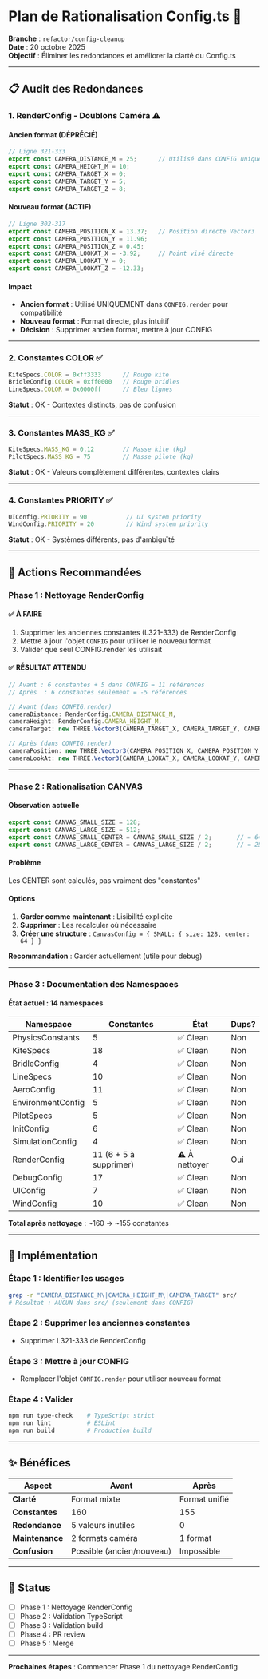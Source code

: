 # Plan de Rationalisation Config.ts 🔄

**Branche** : `refactor/config-cleanup`  
**Date** : 20 octobre 2025  
**Objectif** : Éliminer les redondances et améliorer la clarté du Config.ts

---

## 📋 Audit des Redondances

### 1. **RenderConfig - Doublons Caméra** ⚠️

#### Ancien format (DÉPRÉCIÉ)
```typescript
// Ligne 321-333
export const CAMERA_DISTANCE_M = 25;      // Utilisé dans CONFIG uniquement
export const CAMERA_HEIGHT_M = 10;
export const CAMERA_TARGET_X = 0;
export const CAMERA_TARGET_Y = 5;
export const CAMERA_TARGET_Z = 8;
```

#### Nouveau format (ACTIF)
```typescript
// Ligne 302-317
export const CAMERA_POSITION_X = 13.37;   // Position directe Vector3
export const CAMERA_POSITION_Y = 11.96;
export const CAMERA_POSITION_Z = 0.45;
export const CAMERA_LOOKAT_X = -3.92;     // Point visé directe
export const CAMERA_LOOKAT_Y = 0;
export const CAMERA_LOOKAT_Z = -12.33;
```

#### Impact
- **Ancien format** : Utilisé UNIQUEMENT dans `CONFIG.render` pour compatibilité
- **Nouveau format** : Format directe, plus intuitif
- **Décision** : Supprimer ancien format, mettre à jour CONFIG

---

### 2. **Constantes COLOR** ✅

```typescript
KiteSpecs.COLOR = 0xff3333      // Rouge kite
BridleConfig.COLOR = 0xff0000   // Rouge bridles
LineSpecs.COLOR = 0x0000ff      // Bleu lignes
```

**Statut** : OK - Contextes distincts, pas de confusion

---

### 3. **Constantes MASS_KG** ✅

```typescript
KiteSpecs.MASS_KG = 0.12        // Masse kite (kg)
PilotSpecs.MASS_KG = 75         // Masse pilote (kg)
```

**Statut** : OK - Valeurs complètement différentes, contextes clairs

---

### 4. **Constantes PRIORITY** ✅

```typescript
UIConfig.PRIORITY = 90           // UI system priority
WindConfig.PRIORITY = 20         // Wind system priority
```

**Statut** : OK - Systèmes différents, pas d'ambiguïté

---

## 🎯 Actions Recommandées

### Phase 1 : Nettoyage RenderConfig

#### ✅ À FAIRE
1. Supprimer les anciennes constantes (L321-333) de RenderConfig
2. Mettre à jour l'objet `CONFIG` pour utiliser le nouveau format
3. Valider que seul CONFIG.render les utilisait

#### ✅ RÉSULTAT ATTENDU
```typescript
// Avant : 6 constantes + 5 dans CONFIG = 11 références
// Après  : 6 constantes seulement = -5 références

// Avant (dans CONFIG.render)
cameraDistance: RenderConfig.CAMERA_DISTANCE_M,
cameraHeight: RenderConfig.CAMERA_HEIGHT_M,
cameraTarget: new THREE.Vector3(CAMERA_TARGET_X, CAMERA_TARGET_Y, CAMERA_TARGET_Z),

// Après (dans CONFIG.render)
cameraPosition: new THREE.Vector3(CAMERA_POSITION_X, CAMERA_POSITION_Y, CAMERA_POSITION_Z),
cameraLookAt: new THREE.Vector3(CAMERA_LOOKAT_X, CAMERA_LOOKAT_Y, CAMERA_LOOKAT_Z),
```

---

### Phase 2 : Rationalisation CANVAS

#### Observation actuelle
```typescript
export const CANVAS_SMALL_SIZE = 128;
export const CANVAS_LARGE_SIZE = 512;
export const CANVAS_SMALL_CENTER = CANVAS_SMALL_SIZE / 2;       // = 64
export const CANVAS_LARGE_CENTER = CANVAS_LARGE_SIZE / 2;       // = 256
```

#### Problème
Les CENTER sont calculés, pas vraiment des "constantes"

#### Options
1. **Garder comme maintenant** : Lisibilité explicite
2. **Supprimer** : Les recalculer où nécessaire
3. **Créer une structure** : `CanvasConfig = { SMALL: { size: 128, center: 64 } }`

**Recommandation** : Garder actuellement (utile pour debug)

---

### Phase 3 : Documentation des Namespaces

#### État actuel : 14 namespaces

| Namespace | Constantes | État | Dups? |
|-----------|-----------|------|-------|
| PhysicsConstants | 5 | ✅ Clean | Non |
| KiteSpecs | 18 | ✅ Clean | Non |
| BridleConfig | 4 | ✅ Clean | Non |
| LineSpecs | 10 | ✅ Clean | Non |
| AeroConfig | 11 | ✅ Clean | Non |
| EnvironmentConfig | 5 | ✅ Clean | Non |
| PilotSpecs | 5 | ✅ Clean | Non |
| InitConfig | 6 | ✅ Clean | Non |
| SimulationConfig | 4 | ✅ Clean | Non |
| RenderConfig | 11 (6 + 5 à supprimer) | ⚠️ À nettoyer | Oui |
| DebugConfig | 17 | ✅ Clean | Non |
| UIConfig | 7 | ✅ Clean | Non |
| WindConfig | 10 | ✅ Clean | Non |

**Total après nettoyage** : ~160 → ~155 constantes

---

## 🔧 Implémentation

### Étape 1 : Identifier les usages
```bash
grep -r "CAMERA_DISTANCE_M\|CAMERA_HEIGHT_M\|CAMERA_TARGET" src/
# Résultat : AUCUN dans src/ (seulement dans CONFIG)
```

### Étape 2 : Supprimer les anciennes constantes
- Supprimer L321-333 de RenderConfig

### Étape 3 : Mettre à jour CONFIG
- Remplacer l'objet `CONFIG.render` pour utiliser nouveau format

### Étape 4 : Valider
```bash
npm run type-check    # TypeScript strict
npm run lint          # ESLint
npm run build         # Production build
```

---

## ✨ Bénéfices

| Aspect | Avant | Après |
|--------|-------|-------|
| **Clarté** | Format mixte | Format unifié |
| **Constantes** | 160 | 155 |
| **Redondance** | 5 valeurs inutiles | 0 |
| **Maintenance** | 2 formats caméra | 1 format |
| **Confusion** | Possible (ancien/nouveau) | Impossible |

---

## 📌 Status

- [ ] Phase 1 : Nettoyage RenderConfig
- [ ] Phase 2 : Validation TypeScript
- [ ] Phase 3 : Validation build
- [ ] Phase 4 : PR review
- [ ] Phase 5 : Merge

---

**Prochaines étapes** : Commencer Phase 1 du nettoyage RenderConfig

